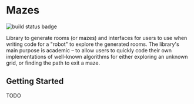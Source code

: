 # Mazes

![build status badge](https://github.com/guillonapa/mazes/workflows/Maven%20Build/badge.svg)

Library to generate rooms (or mazes) and interfaces for users to use when writing code for a "robot" to explore the generated rooms. The library's main purpose is academic – to allow users to quickly code their own implementations of well-known algorithms for either exploring an unknown grid, or finding the path to exit a maze.

## Getting Started

TODO

